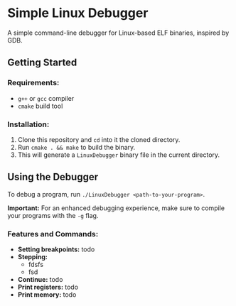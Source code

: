 # Simple Linux Debugger

A simple command-line debugger for Linux-based ELF binaries, inspired by GDB. 


## Getting Started

### Requirements:

- ``g++`` or ``gcc`` compiler
- ``cmake`` build tool 

### Installation:

1. Clone this repository and ``cd`` into it the cloned directory.
2. Run ``cmake . && make`` to build the binary.
3. This will generate a ``LinuxDebugger`` binary file in the current directory.


## Using the Debugger

To debug a program, run ``./LinuxDebugger <path-to-your-program>``.

**Important:** For an enhanced debugging experience, make sure to compile your programs with the ``-g`` flag.

### Features and Commands:

- **Setting breakpoints:** todo
- **Stepping:**
  - fdsfs
  - fsd
- **Continue:** todo
- **Print registers:** todo
- **Print memory:** todo
